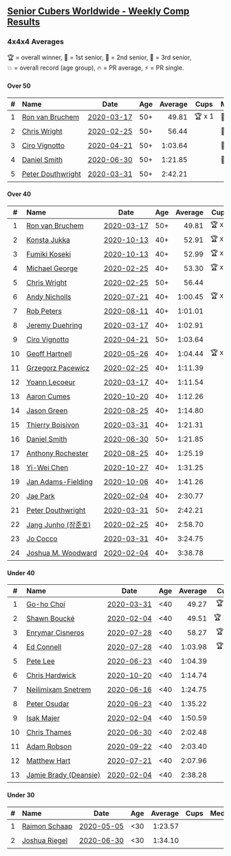 <style>table {white-space: nowrap;}</style>

## [Senior Cubers Worldwide - Weekly Comp Results](/scw-comp/results/)
### 4x4x4 Averages

<span style="white-space: nowrap;">🏆 = overall winner</span>, <span style="white-space: nowrap;">🥇 = 1st senior</span>, <span style="white-space: nowrap;">🥈 = 2nd senior</span>, <span style="white-space: nowrap;">🥉 = 3rd senior</span>, <span style="white-space: nowrap;">💥 = overall record (age group)</span>, <span style="white-space: nowrap;">🔥 = PR average</span>, <span style="white-space: nowrap;">⚡ = PR single</span>.

#### Over 50

| # | Name | Date | Age | Average | Cups | Medals | Achievements | Video |
| :--: | :-- | :--: | :--: | --: | :--: | :-- | :-- | :-- |
| 1 | [Ron van Bruchem](../../persons/ron_van_bruchem/444.md) | [2020-03-17](../../results/2020-03-17/444.md) | 50+ | 49.81 | 🏆 x 1 | 🥇 x 1 | 💥 x 1, 🔥 x 1, ⚡ x 1 | [Desktop](https://www.facebook.com/events/211732526904866/permalink/216281769783275) / [Mobile](https://m.facebook.com/events/211732526904866?view=permalink&id=216281769783275) |
| 2 | [Chris Wright](../../persons/chris_wright/444.md) | [2020-02-25](../../results/2020-02-25/444.md) | 50+ | 56.44 |  | 🥈 x 3 | 💥 x 1, 🔥 x 1, ⚡ x 1 | [Desktop](https://www.facebook.com/events/805797596592397/permalink/808666752972148) / [Mobile](https://m.facebook.com/events/805797596592397?view=permalink&id=808666752972148) |
| 3 | [Ciro Vignotto](../../persons/ciro_vignotto/444.md) | [2020-04-21](../../results/2020-04-21/444.md) | 50+ | 1:03.64 |  | 🥇 x 1, 🥈 x 2, 🥉 x 1 | 🔥 x 4, ⚡ x 1 | [Desktop](https://www.facebook.com/events/538096063773916/permalink/539566816960174) / [Mobile](https://m.facebook.com/events/538096063773916?view=permalink&id=539566816960174) |
| 4 | [Daniel Smith](../../persons/daniel_smith/444.md) | [2020-06-30](../../results/2020-06-30/444.md) | 50+ | 1:21.85 |  | 🥈 x 1, 🥉 x 3 | 💥 x 1, 🔥 x 5, ⚡ x 6 | [Desktop](https://www.facebook.com/events/284746466306313/permalink/289286089185684) / [Mobile](https://m.facebook.com/events/284746466306313?view=permalink&id=289286089185684) |
| 5 | [Peter Douthwright](../../persons/peter_douthwright/444.md) | [2020-03-31](../../results/2020-03-31/444.md) | 50+ | 2:42.21 |  |  | 🔥 x 2, ⚡ x 3 | [Desktop](https://www.facebook.com/events/269276700734640/permalink/273111433684500) / [Mobile](https://m.facebook.com/events/269276700734640?view=permalink&id=273111433684500) |

#### Over 40

| # | Name | Date | Age | Average | Cups | Medals | Achievements | Video |
| :--: | :-- | :--: | :--: | --: | :--: | :-- | :-- | :-- |
| 1 | [Ron van Bruchem](../../persons/ron_van_bruchem/444.md) | [2020-03-17](../../results/2020-03-17/444.md) | 50+ | 49.81 | 🏆 x 1 | 🥇 x 1 | 💥 x 1, 🔥 x 1, ⚡ x 1 | [Desktop](https://www.facebook.com/events/211732526904866/permalink/216281769783275) / [Mobile](https://m.facebook.com/events/211732526904866?view=permalink&id=216281769783275) |
| 2 | [Konsta Jukka](../../persons/konsta_jukka/444.md) | [2020-10-13](../../results/2020-10-13/444.md) | 40+ | 52.91 | 🏆 x 4 | 🥇 x 4, 🥈 x 3, 🥉 x 2 | 🔥 x 5, ⚡ x 5 | [Desktop](https://www.facebook.com/events/746942356162446/permalink/750804849109530) / [Mobile](https://m.facebook.com/events/746942356162446?view=permalink&id=750804849109530) |
| 3 | [Fumiki Koseki](../../persons/fumiki_koseki/444.md) | [2020-10-13](../../results/2020-10-13/444.md) | 40+ | 52.99 | 🏆 x 1 | 🥇 x 6, 🥈 x 4 | 🔥 x 3, ⚡ x 2 | [Desktop](https://www.facebook.com/events/746942356162446/permalink/752818215574860) / [Mobile](https://m.facebook.com/events/746942356162446?view=permalink&id=752818215574860) |
| 4 | [Michael George](../../persons/michael_george/444.md) | [2020-02-25](../../results/2020-02-25/444.md) | 40+ | 53.30 | 🏆 x 8 | 🥇 x 18, 🥈 x 3 | 💥 x 3, 🔥 x 2, ⚡ x 2 | [Desktop](https://www.facebook.com/events/805797596592397/permalink/805925283246295) / [Mobile](https://m.facebook.com/events/805797596592397?view=permalink&id=805925283246295) |
| 5 | [Chris Wright](../../persons/chris_wright/444.md) | [2020-02-25](../../results/2020-02-25/444.md) | 50+ | 56.44 |  | 🥈 x 3 | 💥 x 1, 🔥 x 1, ⚡ x 1 | [Desktop](https://www.facebook.com/events/805797596592397/permalink/808666752972148) / [Mobile](https://m.facebook.com/events/805797596592397?view=permalink&id=808666752972148) |
| 6 | [Andy Nicholls](../../persons/andy_nicholls/444.md) | [2020-07-21](../../results/2020-07-21/444.md) | 40+ | 1:00.45 | 🏆 x 2 | 🥇 x 3, 🥈 x 8, 🥉 x 1 | 🔥 x 5, ⚡ x 4 | [Desktop](https://www.facebook.com/events/3081159145282455/permalink/3099228516808851) / [Mobile](https://m.facebook.com/events/3081159145282455?view=permalink&id=3099228516808851) |
| 7 | [Rob Peters](../../persons/rob_peters/444.md) | [2020-08-11](../../results/2020-08-11/444.md) | 40+ | 1:01.01 |  | 🥈 x 4, 🥉 x 1 | 🔥 x 3, ⚡ x 2 | [Desktop](https://www.facebook.com/667027593/videos/10158644222542594) / [Mobile](https://m.facebook.com/667027593/videos/10158644222542594) |
| 8 | [Jeremy Duehring](../../persons/jeremy_duehring/444.md) | [2020-03-17](../../results/2020-03-17/444.md) | 40+ | 1:02.91 |  | 🥈 x 2, 🥉 x 7 | 🔥 x 2, ⚡ x 2 | [Desktop](https://www.facebook.com/events/211732526904866/permalink/214826349928817) / [Mobile](https://m.facebook.com/events/211732526904866?view=permalink&id=214826349928817) |
| 9 | [Ciro Vignotto](../../persons/ciro_vignotto/444.md) | [2020-04-21](../../results/2020-04-21/444.md) | 50+ | 1:03.64 |  | 🥇 x 1, 🥈 x 2, 🥉 x 1 | 🔥 x 4, ⚡ x 1 | [Desktop](https://www.facebook.com/events/538096063773916/permalink/539566816960174) / [Mobile](https://m.facebook.com/events/538096063773916?view=permalink&id=539566816960174) |
| 10 | [Geoff Hartnell](../../persons/geoff_hartnell/444.md) | [2020-05-26](../../results/2020-05-26/444.md) | 40+ | 1:04.44 | 🏆 x 1 | 🥇 x 2, 🥈 x 3, 🥉 x 10 | 🔥 x 4, ⚡ x 6 | [Desktop](https://www.facebook.com/events/637852836799991/permalink/639657566619518) / [Mobile](https://m.facebook.com/events/637852836799991?view=permalink&id=639657566619518) |
| 11 | [Grzegorz Pacewicz](../../persons/grzegorz_pacewicz/444.md) | [2020-02-25](../../results/2020-02-25/444.md) | 40+ | 1:11.39 |  |  | 🔥 x 1, ⚡ x 1 | |
| 12 | [Yoann Lecoeur](../../persons/yoann_lecoeur/444.md) | [2020-03-17](../../results/2020-03-17/444.md) | 40+ | 1:11.54 |  |  | 🔥 x 2, ⚡ x 1 | [Desktop](https://www.facebook.com/events/211732526904866/permalink/214999563244829) / [Mobile](https://m.facebook.com/events/211732526904866?view=permalink&id=214999563244829) |
| 13 | [Aaron Cumes](../../persons/aaron_cumes/444.md) | [2020-10-20](../../results/2020-10-20/444.md) | 40+ | 1:12.26 |  | 🥈 x 1, 🥉 x 7 | 🔥 x 9, ⚡ x 6 | [Desktop](https://www.facebook.com/events/758279974902955/permalink/759787304752222) / [Mobile](https://m.facebook.com/events/758279974902955?view=permalink&id=759787304752222) |
| 14 | [Jason Green](../../persons/jason_green/444.md) | [2020-08-25](../../results/2020-08-25/444.md) | 40+ | 1:14.80 |  | 🥈 x 1 | 🔥 x 2, ⚡ x 2 | [Desktop](https://www.facebook.com/jasongreenbowler/videos/10163944613835425) / [Mobile](https://m.facebook.com/jasongreenbowler/videos/10163944613835425) |
| 15 | [Thierry Boisivon](../../persons/thierry_boisivon/444.md) | [2020-03-31](../../results/2020-03-31/444.md) | 40+ | 1:21.31 |  |  | 🔥 x 2, ⚡ x 3 | [Desktop](https://www.facebook.com/events/269276700734640/permalink/271465083849135) / [Mobile](https://m.facebook.com/events/269276700734640?view=permalink&id=271465083849135) |
| 16 | [Daniel Smith](../../persons/daniel_smith/444.md) | [2020-06-30](../../results/2020-06-30/444.md) | 50+ | 1:21.85 |  | 🥈 x 1, 🥉 x 3 | 💥 x 1, 🔥 x 5, ⚡ x 6 | [Desktop](https://www.facebook.com/events/284746466306313/permalink/289286089185684) / [Mobile](https://m.facebook.com/events/284746466306313?view=permalink&id=289286089185684) |
| 17 | [Anthony Rochester](../../persons/anthony_rochester/444.md) | [2020-08-25](../../results/2020-08-25/444.md) | 40+ | 1:25.19 |  | 🥉 x 2 | 🔥 x 2, ⚡ x 3 | [Desktop](https://www.facebook.com/events/375269430142971/permalink/376264610043453) / [Mobile](https://m.facebook.com/events/375269430142971?view=permalink&id=376264610043453) |
| 18 | [Yi-Wei Chen](../../persons/yi_wei_chen/444.md) | [2020-10-27](../../results/2020-10-27/444.md) | 40+ | 1:31.25 |  |  | 🔥 x 3, ⚡ x 3 | [Desktop](https://www.facebook.com/events/1621959871298390/permalink/1628315857329458) / [Mobile](https://m.facebook.com/events/1621959871298390?view=permalink&id=1628315857329458) |
| 19 | [Jan Adams-Fielding](../../persons/jan_adams_fielding/444.md) | [2020-10-06](../../results/2020-10-06/444.md) | 40+ | 1:41.26 |  |  | 🔥 x 6, ⚡ x 4 | [Desktop](https://www.facebook.com/events/2766581680255939/permalink/2772573576323416) / [Mobile](https://m.facebook.com/events/2766581680255939?view=permalink&id=2772573576323416) |
| 20 | [Jae Park](../../persons/jae_park/444.md) | [2020-02-04](../../results/2020-02-04/444.md) | 40+ | 2:30.77 |  |  | 🔥 x 1, ⚡ x 2 | [Desktop](https://www.facebook.com/groups/1604105099735401/permalink/2135447743267798) / [Mobile](https://m.facebook.com/groups/1604105099735401?view=permalink&id=2135447743267798) |
| 21 | [Peter Douthwright](../../persons/peter_douthwright/444.md) | [2020-03-31](../../results/2020-03-31/444.md) | 50+ | 2:42.21 |  |  | 🔥 x 2, ⚡ x 3 | [Desktop](https://www.facebook.com/events/269276700734640/permalink/273111433684500) / [Mobile](https://m.facebook.com/events/269276700734640?view=permalink&id=273111433684500) |
| 22 | [Jang Junho (장준호)](../../persons/jang_junho/444.md) | [2020-02-25](../../results/2020-02-25/444.md) | 40+ | 2:58.70 |  |  | 🔥 x 1, ⚡ x 1 | [Desktop](https://www.facebook.com/events/805797596592397/permalink/810015492837274) / [Mobile](https://m.facebook.com/events/805797596592397?view=permalink&id=810015492837274) |
| 23 | [Jo Cocco](../../persons/jo_cocco/444.md) | [2020-03-31](../../results/2020-03-31/444.md) | 40+ | 3:24.75 |  |  | 🔥 x 2, ⚡ x 3 | [Desktop](https://www.facebook.com/events/269276700734640/permalink/271293767199600) / [Mobile](https://m.facebook.com/events/269276700734640?view=permalink&id=271293767199600) |
| 24 | [Joshua M. Woodward](../../persons/joshua_m_woodward/444.md) | [2020-02-04](../../results/2020-02-04/444.md) | 40+ | 3:38.78 |  |  | 🔥 x 1, ⚡ x 1 | [Desktop](https://www.facebook.com/joshua.m.woodward.9/videos/10157599917355342) / [Mobile](https://m.facebook.com/joshua.m.woodward.9/videos/10157599917355342) |

#### Under 40

| # | Name | Date | Age | Average | Cups | Medals | Achievements | Video |
| :--: | :-- | :--: | :--: | --: | :--: | :-- | :-- | :-- |
| 1 | [Go-ho Choi](../../persons/go_ho_choi/444.md) | [2020-03-31](../../results/2020-03-31/444.md) | <40 | 49.27 | 🏆 x 3 |  | 💥 x 4, 🔥 x 3, ⚡ x 5 | [Desktop](https://www.facebook.com/events/269276700734640/permalink/272981440364166) / [Mobile](https://m.facebook.com/events/269276700734640?view=permalink&id=272981440364166) |
| 2 | [Shawn Boucké](../../persons/shawn_boucke/444.md) | [2020-02-04](../../results/2020-02-04/444.md) | <40 | 49.51 | 🏆 x 13 |  | 💥 x 1, 🔥 x 1, ⚡ x 7 | [Desktop](https://www.facebook.com/groups/1604105099735401/permalink/2134991299980109) / [Mobile](https://m.facebook.com/groups/1604105099735401?view=permalink&id=2134991299980109) |
| 3 | [Enrymar Cisneros](../../persons/enrymar_cisneros/444.md) | [2020-07-28](../../results/2020-07-28/444.md) | <40 | 58.27 | 🏆 x 1 |  | 🔥 x 1, ⚡ x 2 | [Desktop](https://www.facebook.com/events/299658408049797/permalink/303479464334358) / [Mobile](https://m.facebook.com/events/299658408049797?view=permalink&id=303479464334358) |
| 4 | [Ed Connell](../../persons/ed_connell/444.md) | [2020-07-28](../../results/2020-07-28/444.md) | <40 | 1:03.98 | 🏆 x 1 |  | 🔥 x 4, ⚡ x 5 | [Desktop](https://www.facebook.com/events/299658408049797/permalink/302894051059566) / [Mobile](https://m.facebook.com/events/299658408049797?view=permalink&id=302894051059566) |
| 5 | [Pete Lee](../../persons/pete_lee/444.md) | [2020-06-23](../../results/2020-06-23/444.md) | <40 | 1:04.39 |  |  | 🔥 x 7, ⚡ x 8 | [Desktop](https://www.facebook.com/events/268636114456043/permalink/270820800904241) / [Mobile](https://m.facebook.com/events/268636114456043?view=permalink&id=270820800904241) |
| 6 | [Chris Hardwick](../../persons/chris_hardwick/444.md) | [2020-10-20](../../results/2020-10-20/444.md) | <40 | 1:14.74 |  |  | 🔥 x 2, ⚡ x 2 | [Desktop](https://www.facebook.com/events/758279974902955/permalink/760867857977500) / [Mobile](https://m.facebook.com/events/758279974902955?view=permalink&id=760867857977500) |
| 7 | [Neilimixam Snetrem](../../persons/neilimixam_snetrem/444.md) | [2020-06-16](../../results/2020-06-16/444.md) | <40 | 1:24.75 |  |  | 🔥 x 1, ⚡ x 1 | [Desktop](https://www.facebook.com/events/256188575607890/permalink/257142405512507) / [Mobile](https://m.facebook.com/events/256188575607890?view=permalink&id=257142405512507) |
| 8 | [Peter Osudar](../../persons/peter_osudar/444.md) | [2020-06-23](../../results/2020-06-23/444.md) | <40 | 1:35.22 |  |  | 🔥 x 1, ⚡ x 1 | [Desktop](https://www.facebook.com/events/268636114456043/permalink/273323990653922) / [Mobile](https://m.facebook.com/events/268636114456043?view=permalink&id=273323990653922) |
| 9 | [Isak Majer](../../persons/isak_majer/444.md) | [2020-02-04](../../results/2020-02-04/444.md) | <40 | 1:50.59 |  |  | 🔥 x 1, ⚡ x 1 | [Desktop](https://www.facebook.com/groups/1604105099735401/permalink/2139081646237741) / [Mobile](https://m.facebook.com/groups/1604105099735401?view=permalink&id=2139081646237741) |
| 10 | [Chris Thames](../../persons/chris_thames/444.md) | [2020-06-30](../../results/2020-06-30/444.md) | <40 | 2:02.48 |  |  | 🔥 x 4, ⚡ x 4 | [Desktop](https://www.facebook.com/events/284746466306313/permalink/286467722800854) / [Mobile](https://m.facebook.com/events/284746466306313?view=permalink&id=286467722800854) |
| 11 | [Adam Robson](../../persons/adam_robson/444.md) | [2020-09-22](../../results/2020-09-22/444.md) | <40 | 2:03.40 |  |  | 🔥 x 1, ⚡ x 2 | [Desktop](https://www.facebook.com/100005428097972/videos/1476618139195775) / [Mobile](https://m.facebook.com/100005428097972/videos/1476618139195775) |
| 12 | [Matthew Hart](../../persons/matthew_hart/444.md) | [2020-07-21](../../results/2020-07-21/444.md) | <40 | 2:07.96 |  |  | 🔥 x 1, ⚡ x 1 | [Desktop](https://www.facebook.com/events/1842039515939197/permalink/1845087875634361) / [Mobile](https://m.facebook.com/events/1842039515939197?view=permalink&id=1845087875634361) |
| 13 | [Jamie Brady (Deansie)](../../persons/jamie_brady/444.md) | [2020-02-04](../../results/2020-02-04/444.md) | <40 | 2:38.28 |  |  | 🔥 x 1, ⚡ x 1 | [Desktop](https://www.facebook.com/groups/1604105099735401/permalink/2139163042896268) / [Mobile](https://m.facebook.com/groups/1604105099735401?view=permalink&id=2139163042896268) |

#### Under 30

| # | Name | Date | Age | Average | Cups | Medals | Achievements | Video |
| :--: | :-- | :--: | :--: | --: | :--: | :-- | :-- | :-- |
| 1 | [Raimon Schaap](../../persons/raimon_schaap/444.md) | [2020-05-05](../../results/2020-05-05/444.md) | <30 | 1:23.57 |  |  | 🔥 x 3, ⚡ x 2 | [Desktop](https://www.facebook.com/events/557526585195168/permalink/557561768524983) / [Mobile](https://m.facebook.com/events/557526585195168?view=permalink&id=557561768524983) |
| 2 | [Joshua Riegel](../../persons/joshua_riegel/444.md) | [2020-06-30](../../results/2020-06-30/444.md) | <30 | 1:34.10 |  |  | 🔥 x 3, ⚡ x 3 | [Desktop](https://www.facebook.com/events/284746466306313/permalink/287582532689373) / [Mobile](https://m.facebook.com/events/284746466306313?view=permalink&id=287582532689373) |


<!-- Global site tag (gtag.js) - Google Analytics -->
<script async src="https://www.googletagmanager.com/gtag/js?id=UA-86348435-3"></script>
<script>window.dataLayer = window.dataLayer || []; function gtag() {dataLayer.push(arguments);} gtag('js', new Date()); gtag('config', 'UA-86348435-3');</script>
